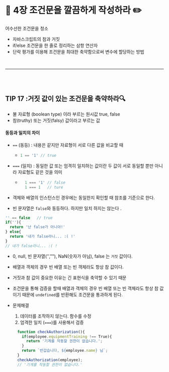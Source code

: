 # 📖 4장 조건문을 깔끔하게 작성하라 ✏️

어수선한 조건문을 청소  

- 자바스크립트의 참과 거짓 
- if/else 조건문을 한 줄로 정리하는 삼항 연산자
-  단락 평가를 이용해 조건문을 최대한 축약함으로써 변수에 할당하는 방법

<br>

***
<br><br>

## TIP 17 :거짓 값이 있는 조건문을 축약하라🔍
- 불 자료형 (boolean type) 이라 부르는 원시값 true, false
- 참(truthy) 또는 거짓(falsy) 값이라고 부르는 값 

#### 동등과 일치의 차이
- `==` (동등) : 내용은 같지만 자료형이 서로 다른 값을 비교할 때 
    - ```js
      1 == '1' // true
       ```

- `===` (일치) : 동일한 값 또는 엄격히 일치하는 값이란 두 값이 서로 동일할 뿐만 아니라 자료형도 같은 것을 의미 
    - ```js
        1 === '1' // false
        1 === 1   // ture
      ```

- 객체와 배열의 인스턴스인 경우에는 동일한지 확인할 때 참조를 기준으로 한다. 

- 빈 문자열은 `false`와 동등하다. 하지만 일치 하지는 않는다 .

```js
'' == false   // true
if(''){
  return '난 false가 아니야!'
} else{
  return '내가 false라니... :( !'
}
// 내가 false라니... :( !

```
- 0, null, 빈 문자열('',""), NaN(숫자가 아님), false 는 `거짓` 값이다. 
- 배열과 객체의 경우 빈 배열 또는 빈 객체라도 항상 참 값이다. 
- 거짓과 참 값이 중요한 이유는 긴 표현식을 축약할 수 있기 때문

- 조건문을 통해 검증을 할때 배열과 객체의 경우 빈 배열 또는 빈 객체라도 항상 참 값이기 때문에 `undefined`를 반환해도 조건문을 통과하게 된다. 

- 문제해결 
  1. 데이터를 조작하지 않는다. 함수를 수정
  2. 엄격한 일치 (`===`)를 사용해서 검증 

  ```js
    function checkAuthorization(){
      if(employee.equipmentTraining !== True){
        return '기계를 작동할 권한이 없습니다.';
      }
      return `반갑습니다, ${employee.name} 님`;
    }
    checkAuthorization(employee);
    // '기계를 작동할 권한이 없습니다.'
  ```

  
